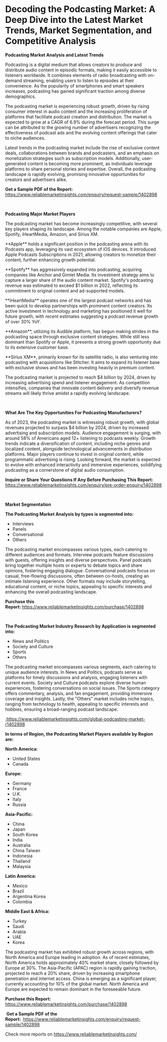 <p><h1>Decoding the Podcasting Market: A Deep Dive into the Latest Market Trends, Market Segmentation, and Competitive Analysis</h1></p><p><strong>Podcasting Market Analysis and Latest Trends</strong></p>
<p><p>Podcasting is a digital medium that allows creators to produce and distribute audio content in episodic formats, making it easily accessible to listeners worldwide. It combines elements of radio broadcasting with on-demand streaming, enabling users to listen to episodes at their convenience. As the popularity of smartphones and smart speakers increases, podcasting has gained significant traction among diverse demographics.</p><p>The podcasting market is experiencing robust growth, driven by rising consumer interest in audio content and the increasing proliferation of platforms that facilitate podcast creation and distribution. The market is expected to grow at a CAGR of 6.9% during the forecast period. This surge can be attributed to the growing number of advertisers recognizing the effectiveness of podcast ads and the evolving content offerings that cater to niche audiences.</p><p>Latest trends in the podcasting market include the rise of exclusive content deals, collaborations between brands and podcasters, and an emphasis on monetization strategies such as subscription models. Additionally, user-generated content is becoming more prominent, as individuals leverage platforms to share personal stories and expertise. Overall, the podcasting landscape is rapidly evolving, promising innovative opportunities for creators and advertisers alike.</p></p>
<p><strong>Get a Sample PDF of the Report:&nbsp;</strong> <a href="https://www.reliablemarketinsights.com/enquiry/request-sample/1402898?utm_campaign=3200&utm_medium=2&utm_source=Github&utm_content=ia&utm_term=10032025&utm_id=podcasting">https://www.reliablemarketinsights.com/enquiry/request-sample/1402898</a></p>
<p>&nbsp;</p>
<p><strong>Podcasting Major Market Players</strong></p>
<p><p>The podcasting market has become increasingly competitive, with several key players shaping its landscape. Among the notable companies are Apple, Spotify, iHeartMedia, Amazon, and Sirius XM. </p><p>**Apple** holds a significant position in the podcasting arena with its Podcasts app, leveraging its vast ecosystem of iOS devices. It introduced Apple Podcasts Subscriptions in 2021, allowing creators to monetize their content, further enhancing growth potential. </p><p>**Spotify** has aggressively expanded into podcasting, acquiring companies like Anchor and Gimlet Media. Its investment strategy aims to capture a larger share of the audio content market. Spotify's podcasting revenue was estimated to exceed $1 billion in 2022, reflecting its commitment to original content and ad-supported models.</p><p>**iHeartMedia** operates one of the largest podcast networks and has been quick to develop partnerships with prominent content creators. Its active investment in technology and marketing has positioned it well for future growth, with recent estimates suggesting a podcast revenue growth of over 30% YoY.</p><p>**Amazon**, utilizing its Audible platform, has begun making strides in the podcasting space through exclusive content strategies. While still less dominant than Spotify or Apple, it presents a strong growth opportunity due to its extensive customer base.</p><p>**Sirius XM**, primarily known for its satellite radio, is also venturing into podcasting with acquisitions like Stitcher. It aims to expand its listener base with exclusive shows and has been investing heavily in premium content.</p><p>The podcasting market is projected to reach $4 billion by 2024, driven by increasing advertising spend and listener engagement. As competition intensifies, companies that innovate content delivery and diversify revenue streams will likely thrive amidst a rapidly evolving landscape.</p></p>
<p>&nbsp;</p>
<p><strong>What Are The Key Opportunities For Podcasting Manufacturers?</strong></p>
<p><p>As of 2023, the podcasting market is witnessing robust growth, with global revenues projected to surpass $4 billion by 2024, driven by increased advertising and subscription models. Audience engagement is surging, with around 58% of Americans aged 12+ listening to podcasts weekly. Growth trends indicate a diversification of content, including niche genres and localized content, alongside technological advancements in distribution platforms. Major players continue to invest in original content, while programmatic advertising is rising. Looking forward, the market is expected to evolve with enhanced interactivity and immersive experiences, solidifying podcasting as a cornerstone of digital audio consumption.</p></p>
<p><strong>Inquire or Share Your Questions If Any Before Purchasing This Report:</strong> <a href="https://www.reliablemarketinsights.com/enquiry/pre-order-enquiry/1402898?utm_campaign=3200&utm_medium=2&utm_source=Github&utm_content=ia&utm_term=10032025&utm_id=podcasting">https://www.reliablemarketinsights.com/enquiry/pre-order-enquiry/1402898</a></p>
<p>&nbsp;</p>
<p><strong>Market Segmentation</strong></p>
<p><strong>The Podcasting Market Analysis by types is segmented into:</strong></p>
<p><ul><li>Interviews</li><li>Panels</li><li>Conversational</li><li>Others</li></ul></p>
<p><p>The podcasting market encompasses various types, each catering to different audiences and formats. Interview podcasts feature discussions with guests, offering insights and diverse perspectives. Panel podcasts bring together multiple hosts or experts to debate topics and share opinions, fostering engaging dialogue. Conversational podcasts focus on casual, free-flowing discussions, often between co-hosts, creating an intimate listening experience. Other formats may include storytelling, educational content, or niche topics, appealing to specific interests and enhancing the overall podcasting landscape.</p></p>
<p><strong>Purchase this Report:&nbsp;</strong><a href="https://www.reliablemarketinsights.com/purchase/1402898?utm_campaign=3200&utm_medium=2&utm_source=Github&utm_content=ia&utm_term=10032025&utm_id=podcasting">https://www.reliablemarketinsights.com/purchase/1402898</a></p>
<p>&nbsp;</p>
<p><strong>The Podcasting Market Industry Research by Application is segmented into:</strong></p>
<p><ul><li>News and Politics</li><li>Society and Culture</li><li>Sports</li><li>Others</li></ul></p>
<p><p>The podcasting market encompasses various segments, each catering to unique audience interests. In News and Politics, podcasts serve as platforms for timely discussions and analysis, engaging listeners with current events. Society and Culture podcasts explore diverse human experiences, fostering conversations on social issues. The Sports category offers commentary, analysis, and fan engagement, providing immersive coverage and insights. Lastly, the "Others" market includes niche topics, ranging from technology to health, appealing to specific interests and hobbies, ensuring a broad-ranging podcast landscape.</p></p>
<p><a href="https://www.reliablemarketinsights.com/global-podcasting-market-r1402898?utm_campaign=3200&utm_medium=2&utm_source=Github&utm_content=ia&utm_term=10032025&utm_id=podcasting">&nbsp;https://www.reliablemarketinsights.com/global-podcasting-market-r1402898</a></p>
<p><strong>In terms of Region, the Podcasting Market Players available by Region are:</strong></p>
<p>
    <p> <strong> North America: </strong>
        <ul>
            <li>United States</li>
            <li>Canada</li>
        </ul>
        </p> 
    <p> <strong> Europe: </strong>
        <ul>
            <li>Germany</li>
            <li>France</li>
            <li>U.K.</li>
            <li>Italy</li>
            <li>Russia</li>
        </ul>
        </p> 
    <p> <strong> Asia-Pacific: </strong>
        <ul>
            <li>China</li>
            <li>Japan</li>
            <li>South Korea</li>
            <li>India</li>
            <li>Australia</li>
            <li>China Taiwan</li>
            <li>Indonesia</li>
            <li>Thailand</li>
            <li>Malaysia</li>
        </ul>
        </p> 
    <p> <strong> Latin America: </strong>
        <ul>
            <li>Mexico</li>
            <li>Brazil</li>
            <li>Argentina Korea</li>
            <li>Colombia</li>
        </ul>
        </p> 
    <p> <strong> Middle East & Africa: </strong>
        <ul>
            <li>Turkey</li>
            <li>Saudi</li>
            <li>Arabia</li>
            <li>UAE</li>
            <li>Korea</li>
        </ul>
    </p>
    </p>
<p><p>The podcasting market has exhibited robust growth across regions, with North America and Europe leading in adoption. As of recent estimates, North America holds approximately 40% market share, closely followed by Europe at 30%. The Asia-Pacific (APAC) region is rapidly gaining traction, projected to reach a 20% share, driven by increasing smartphone penetration and internet access. China is emerging as a significant player, currently accounting for 10% of the global market. North America and Europe are expected to remain dominant in the foreseeable future.</p></p>
<p><strong>Purchase this Report: </strong><a href="https://www.reliablemarketinsights.com/purchase/1402898?utm_campaign=3200&utm_medium=2&utm_source=Github&utm_content=ia&utm_term=10032025&utm_id=podcasting">https://www.reliablemarketinsights.com/purchase/1402898</a></p>
<p>&nbsp;<strong>Get a Sample PDF of the Report:&nbsp;&nbsp;</strong><a href="https://www.reliablemarketinsights.com/enquiry/request-sample/1402898?utm_campaign=3200&utm_medium=2&utm_source=Github&utm_content=ia&utm_term=10032025&utm_id=podcasting">https://www.reliablemarketinsights.com/enquiry/request-sample/1402898</a></p>
<p><strong></strong></p>
<p>Check more reports on <a href="https://www.reliablemarketinsights.com/?utm_campaign=3200&utm_medium=2&utm_source=Github&utm_content=ia&utm_term=10032025&utm_id=podcasting">https://www.reliablemarketinsights.com/</a></p>